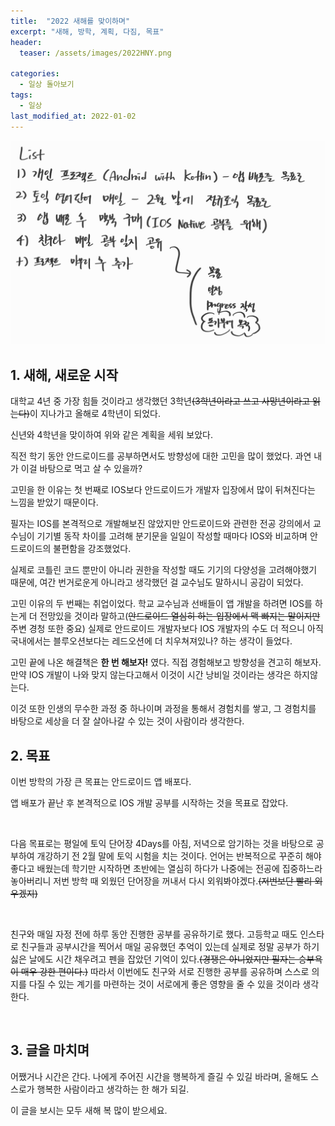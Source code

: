 ```yaml
---
title:  "2022 새해를 맞이하며"
excerpt: "새해, 방학, 계획, 다짐, 목표"
header:
  teaser: /assets/images/2022HNY.png

categories:
  - 일상 돌아보기
tags:
  - 일상
last_modified_at: 2022-01-02
---
```


<img src="/assets/images/2022HNY.jpg">

## 1. 새해, 새로운 시작

대학교 4년 중 가장 힘들 것이라고 생각했던 3학년~~(3학년이라고 쓰고 사망년이라고 읽는다)~~이 지나가고 올해로 4학년이 되었다.<br/>

신년와 4학년을 맞이하여 위와 같은 계획을 세워 보았다.

직전 학기 동안 안드로이드를 공부하면서도 방향성에 대한 고민을 많이 했었다. 과연 내가 이걸 바탕으로 먹고 살 수 있을까?<br/>

고민을 한 이유는 첫 번째로 IOS보다 안드로이드가 개발자 입장에서 많이 뒤쳐진다는 느낌을 받았기 때문이다.

필자는 IOS를 본격적으로 개발해보진 않았지만 안드로이드와 관련한 전공 강의에서 교수님이 기기별 동작 차이를 고려해 분기문을 일일이 작성할 때마다 IOS와 비교하며 안드로이드의 불편함을 강조했었다. 

실제로 코틀린 코드 뿐만이 아니라 권한을 작성할 때도 기기의 다양성을 고려해야했기 때문에, 여간 번거로운게 아니라고 생각했던 걸 교수님도 말하시니 공감이 되었다.<br/>

고민 이유의 두 번째는 취업이었다. 학교 교수님과 선배들이 앱 개발을 하려면 IOS를 하는게 더 전망있을 것이라 말하고(~~안드로이드 열심히 하는 입장에서 맥 빠지는 말이지만~~ 주변 경청 또한 중요) 실제로 안드로이드 개발자보다 IOS 개발자의 수도 더 적으니 아직 국내에서는 블루오션보다는 레드오션에 더 치우쳐져있나? 하는 생각이 들었다.<br/>

고민 끝에 나온 해결책은 **한 번 해보자!** 였다. 직접 경험해보고 방향성을 견고히 해보자. 만약 IOS 개발이 나와 맞지 않는다고해서 이것이 시간 낭비일 것이라는 생각은 하지않는다.<br/>

이것 또한 인생의 무수한 과정 중 하나이며 과정을 통해서 경험치를 쌓고, 그 경험치를 바탕으로 세상을 더 잘 살아나갈 수 있는 것이 사람이라 생각한다.<br/>



##  2. 목표

이번 방학의 가장 큰 목표는 안드로이드 앱 배포다.<br/>

앱 배포가 끝난 후 본격적으로 IOS 개발 공부를 시작하는 것을 목표로 잡았다.

<br/>

다음 목표로는 평일에 토익 단어장 4Days를 아침, 저녁으로 암기하는 것을 바탕으로 공부하여 개강하기 전 2월 말에 토익 시험을 치는 것이다. 언어는 반복적으로 꾸준히 해야 좋다고 배웠는데 학기만 시작하면 초반에는 열심히 하다가 나중에는 전공에 집중하느라 놓아버리니 저번 방학 때 외웠던 단어장을 꺼내서 다시 외워봐야겠다.~~(저번보단 빨리 외우겠지)~~<br/>

<br/>

친구와 매일 자정 전에 하루 동안 진행한 공부를 공유하기로 했다. 고등학교 때도 인스타로 친구들과 공부시간을 찍어서 매일 공유했던 추억이 있는데 실제로 정말 공부가 하기 싫은 날에도 시간 채우려고 펜을 잡았던 기억이 있다.~~(경쟁은 아니었지만 필자는 승부욕이 매우 강한 편이다.)~~ 따라서 이번에도 친구와 서로 진행한 공부를 공유하며 스스로 의지를 다질 수 있는 계기를 마련하는 것이 서로에게 좋은 영향을 줄 수 있을 것이라 생각한다. <br/>

<br/>

## 3. 글을 마치며

어쨌거나 시간은 간다. 나에게 주어진 시간을 행복하게 즐길 수 있길 바라며, 올해도 스스로가 행복한 사람이라고 생각하는 한 해가 되길.<br/>

이 글을 보시는 모두 새해 복 많이 받으세요. 
